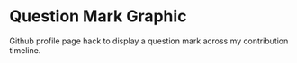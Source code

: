 Question Mark Graphic
============

Github profile page hack to display a question mark across my contribution
timeline.


